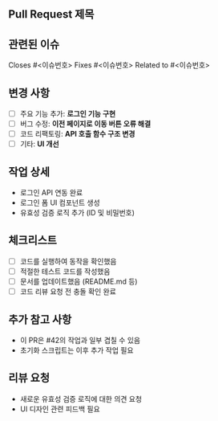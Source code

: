 ## Pull Request 제목
<!-- 간결하고 명확한 제목을 작성하세요 -->

## 관련된 이슈
<!-- 해당 PR이 해결하거나 참조하는 Issue를 명시합니다 -->
Closes #<이슈번호> <!-- 자동으로 이슈를 닫으려면 이 형식을 사용하세요 -->
Fixes #<이슈번호>  <!-- 자동으로 이슈를 닫으려면 이 형식을 사용하세요 -->
Related to #<이슈번호> <!-- 단순히 연관된 이슈를 표시하려면 이 형식을 사용하세요 -->

## 변경 사항
<!-- 이 PR에서 어떤 작업을 했는지 명확히 설명하세요 -->
- [ ] 주요 기능 추가: **로그인 기능 구현**
- [ ] 버그 수정: **이전 페이지로 이동 버튼 오류 해결**
- [ ] 코드 리팩토링: **API 호출 함수 구조 변경**
- [ ] 기타: **UI 개선**

## 작업 상세
<!-- 구체적인 변경 내용과 의도를 설명합니다 -->
- 로그인 API 연동 완료
- 로그인 폼 UI 컴포넌트 생성
- 유효성 검증 로직 추가 (ID 및 비밀번호)

## 체크리스트
<!-- PR 작성자가 완료했는지 확인할 수 있는 체크리스트 -->
- [ ] 코드를 실행하여 동작을 확인했음
- [ ] 적절한 테스트 코드를 작성했음
- [ ] 문서를 업데이트했음 (README.md 등)
- [ ] 코드 리뷰 요청 전 충돌 확인 완료

## 추가 참고 사항
<!-- 이슈나 작업과 관련하여 추가로 공유할 정보가 있다면 작성 -->
- 이 PR은 #42의 작업과 일부 겹칠 수 있음
- 초기화 스크립트는 이후 추가 작업 필요

## 리뷰 요청
<!-- 리뷰어가 참고할 수 있는 사항이나 요청 -->
- 새로운 유효성 검증 로직에 대한 의견 요청
- UI 디자인 관련 피드백 필요
